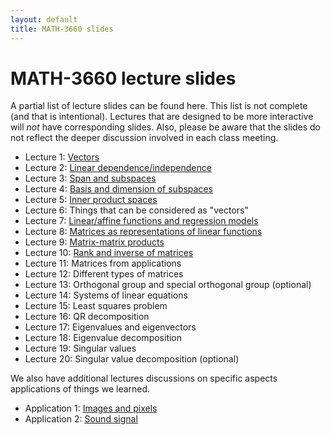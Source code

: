 ```yaml
---
layout: default
title: MATH-3660 slides
---
```


# MATH-3660 lecture slides

A partial list of lecture slides can be found here.
This list is not complete (and that is intentional).
Lectures that are designed to be more interactive
will _not_ have corresponding slides.
Also, please be aware that the slides do not reflect
the deeper discussion involved in each class meeting.

* Lecture 1: [Vectors](vectors/)
* Lecture 2: [Linear dependence/independence](independence/)
* Lecture 3: [Span and subspaces](subspace/)
* Lecture 4: [Basis and dimension of subspaces](basis/)
* Lecture 5: [Inner product spaces](innerprod/)
* Lecture 6: Things that can be considered as "vectors"
* Lecture 7: [Linear/affine functions and regression models](regression/)
* Lecture 8: [Matrices as representations of linear functions](matrices/)
* Lecture 9: [Matrix-matrix products](matrixprod/)
* Lecture 10: [Rank and inverse of matrices](rank_inverse/)
* Lecture 11: Matrices from applications
* Lecture 12: Different types of matrices
* Lecture 13: Orthogonal group and special orthogonal group (optional)
* Lecture 14: Systems of linear equations
* Lecture 15: Least squares problem
* Lecture 16: QR decomposition
* Lecture 17: Eigenvalues and eigenvectors
* Lecture 18: Eigenvalue decomposition
* Lecture 19: Singular values
* Lecture 20: Singular value decomposition (optional)

We also have additional lectures discussions on specific aspects
applications of things we learned.

* Application 1: [Images and pixels](images/)
* Application 2: [Sound signal](sound/)

